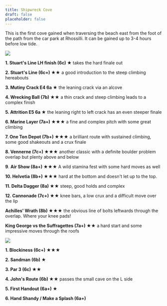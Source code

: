 ```yaml
---
title: Shipwreck Cove
draft: false
placeholder: false
---
```



This is the first cove gained when traversing the beach east from the foot of the path from the car park at Rhossilli. It can be gained up to 3-4 hours before low tide.

![](/img/south-wales/the-gower/Shipwreck-LH.jpg)

**1\. Stuart's Line LH finish (6c) ★** takes the hard finale out

**2\. Stuart's Line (6c+) ★★** a good introduction to the steep climbing hereabouts

**3\. Mutiny Crack E4 6a ★** the leaning crack via an alcove

**4\. Wrecking Ball (7b) ★★** a thin crack and steep climbing leads to a complex finish

**5\. Attrition E5 6a ★** the leaning right to left crack has an even steeper finale

**6\. Marine Layer (7a+) ★★★** a fine and complex pitch with some great climbing

**7\. One Ton Depot (7b+) ★★★** a brilliant route with sustained climbing, some good shakeouts and a crux finale

**8\. Vennerne (7c+) ★★★** another classic with a definite boulder problem overlap but plenty above and below

**9**. **Air Show (8a+) ★★★** A wild stamina fest with some hard moves as well

**10\. Helvetia (8b+) ★★★** hard at the bottom and doesn't let up to the top.

**11\. Delta Dagger (8a) ★★** steep, good holds and complex

**12\. Cannonade (7c+) ★★** knee bars, a low crux and a difficult move over the lip

**Achilles' Wrath (8b) ★★★** the obvious line of bolts leftwards through the overlap. Where your knee pads!

**King George vs the Suffragettes (7a+) ★★** a hard start and some impressive moves through the roofs

![](/img/south-wales/the-gower/shipwreck-back-wall.jpg)

**1\. Blockiness (6c+) ★★★**

**2\. Sandman (6b) ★**

**3\. Par 3 (6c) ★★**

**4\. John's Route (6b) ★★** passes the small cave on the L side

**5\. First Handout (6a+) ★**

**6\. Hand Shandy / Make a Splash (6a+)**


